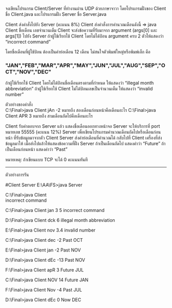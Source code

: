 
จงเขียนโปรแกรม Client/Server ที่ทำงานผ่าน UDP ด้วยภาษาจาวา โดยโปรแกรมฝั่งของ Client ชื่อ Client.java และโปรแกรมฝั่ง Server ชื่อ Server.java

Client ส่งคำสั่งไปยัง Server (คะแนน 8%)
Client ส่งคำสั่งการคำนวณเดือนดังนี้ => java Client  ชื่อเดือน  เลขจำนวนเต็ม
Client จะส่งข้อความที่รับมาจาก argument (args[0] และ args[1]) ไปยัง Server
ถ้าผู้ใช้เรียกใช้ Client โดยไม่ได้ป้อน argument ครบ 2 ตัวให้แสดงว่า “incorrect command”

โดยชื่อเดือนที่ผู้ใช้ป้อน ต้องเป็นคำย่อเดือน 12 เดือน ไม่สนใจตัวพิมพ์ใหญ่หรือพิมพ์เล็ก คือ
### "JAN","FEB","MAR","APR","MAY","JUN","JUL","AUG","SEP","OCT","NOV","DEC"

ถ้าผู้ใช้เรียกใช้ Client โดยไม่ได้ป้อนชื่อเดือนตรงตามที่กำหนด ให้แสดงว่า “illegal month abbreviation”
ถ้าผู้ใช้เรียกใช้ Client ไม่ได้ป้อนเลขเป็นจำนวนเต็ม ให้แสดงว่า “invalid number”

ตัวอย่างของคำสั่ง   
C:\Final>java Client jAn -2  หมายถึง สองเดือนก่อนหน้าคือเดือนอะไร
C:\Final>java Client APR 3  หมายถึง สามเดือนถัดไปคือเดือนอะไร

Client รับคำตอบจาก Server แล้ว แสดงชื่อเดือนออกทางหน้าจอ 
Server จะให้บริการที่ port หมายเลข 55555  (คะแนน 12%)
Server เพื่อเขียนโปรแกรมคำนวณเดือนถัดไปหรือเดือนก่อนหน้า ที่รับข้อมูลมาจากตัว Client
Server ส่งคำย่อเดือนที่คำนวณได้ กลับไปที่ Client เครื่องที่ส่งข้อมูลมาให้
เมื่อส่งไปแล้วให้แสดงข้อความที่ฝั่ง Server ถ้าเป็นเดือนถัดไป แสดงคำว่า “Future” ถ้าเป็นเดือนก่อนหน้า แสดงคำว่า “Past”

หมายเหตุ: ถ้าเขียนแบบ TCP จะได้ 0 คะแนนทันที

**********************************************************************************

ตัวอย่างการรัน

#Client                                              Server
                                             E:\AA\FS>java Server

C:\Final>java Client                                
incorrect command


C:\Final>java Client jan 3 5
incorrect command

D:\Final>java Client dck 6
illegal month abbreviation

E:\Final>java Client nov 3.4
invalid number

C:\Final>java Client dec -2                        Past
OCT

E:\Final>java Client jan -2                        Past
NOV

D:\Final>java Client dEc -13                       Past
NOV

F:\Final>java Client apR 3                         Future
JUL

C:\Final>java Client NOV 14                        Future
JAN

F:\Final>java Client Nov -4                        Past
JUL

D:\Final>java Client dEc 0                         Now
DEC
